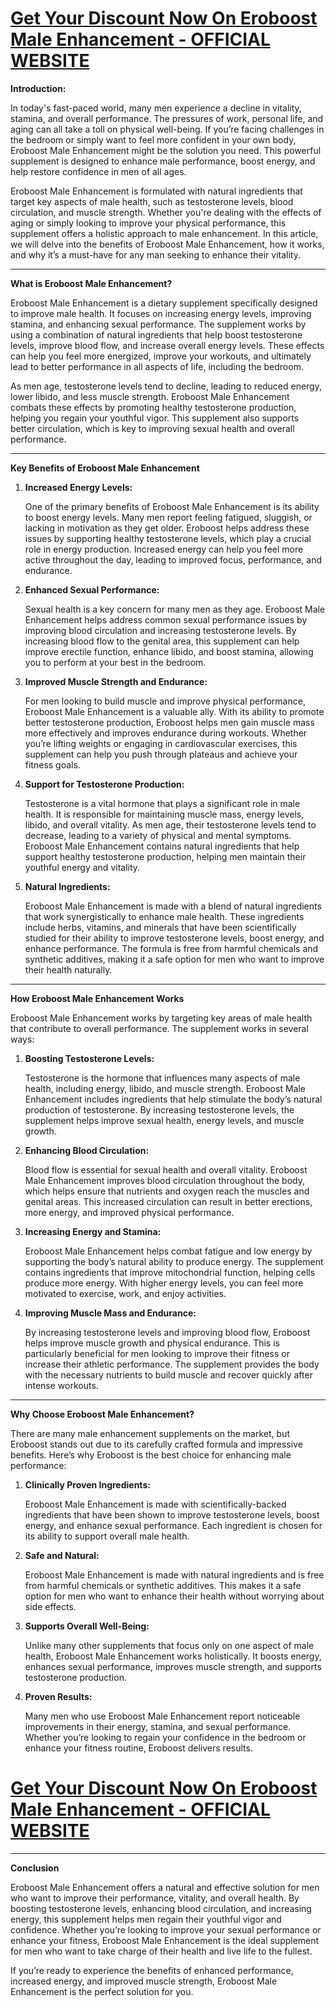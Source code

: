 <h1><a href="https://getdeals24x7.com/order-Eroboost"><strong>Get Your Discount Now On&nbsp;<span data-sheets-root="1">Eroboost Male Enhancement</span> - OFFICIAL WEBSITE</strong></a></h1>
<p><strong>Introduction:</strong></p>
<p>In today's fast-paced world, many men experience a decline in vitality, stamina, and overall performance. The pressures of work, personal life, and aging can all take a toll on physical well-being. If you&rsquo;re facing challenges in the bedroom or simply want to feel more confident in your own body, Eroboost Male Enhancement might be the solution you need. This powerful supplement is designed to enhance male performance, boost energy, and help restore confidence in men of all ages.</p>
<p>Eroboost Male Enhancement is formulated with natural ingredients that target key aspects of male health, such as testosterone levels, blood circulation, and muscle strength. Whether you're dealing with the effects of aging or simply looking to improve your physical performance, this supplement offers a holistic approach to male enhancement. In this article, we will delve into the benefits of Eroboost Male Enhancement, how it works, and why it&rsquo;s a must-have for any man seeking to enhance their vitality.</p>
<hr />
<p><strong>What is Eroboost Male Enhancement?</strong></p>
<p>Eroboost Male Enhancement is a dietary supplement specifically designed to improve male health. It focuses on increasing energy levels, improving stamina, and enhancing sexual performance. The supplement works by using a combination of natural ingredients that help boost testosterone levels, improve blood flow, and increase overall energy levels. These effects can help you feel more energized, improve your workouts, and ultimately lead to better performance in all aspects of life, including the bedroom.</p>
<p>As men age, testosterone levels tend to decline, leading to reduced energy, lower libido, and less muscle strength. Eroboost Male Enhancement combats these effects by promoting healthy testosterone production, helping you regain your youthful vigor. This supplement also supports better circulation, which is key to improving sexual health and overall performance.</p>
<hr />
<p><strong>Key Benefits of Eroboost Male Enhancement</strong></p>
<ol>
<li>
<p><strong>Increased Energy Levels:</strong></p>
<p>One of the primary benefits of Eroboost Male Enhancement is its ability to boost energy levels. Many men report feeling fatigued, sluggish, or lacking in motivation as they get older. Eroboost helps address these issues by supporting healthy testosterone levels, which play a crucial role in energy production. Increased energy can help you feel more active throughout the day, leading to improved focus, performance, and endurance.</p>
</li>
<li>
<p><strong>Enhanced Sexual Performance:</strong></p>
<p>Sexual health is a key concern for many men as they age. Eroboost Male Enhancement helps address common sexual performance issues by improving blood circulation and increasing testosterone levels. By increasing blood flow to the genital area, this supplement can help improve erectile function, enhance libido, and boost stamina, allowing you to perform at your best in the bedroom.</p>
</li>
<li>
<p><strong>Improved Muscle Strength and Endurance:</strong></p>
<p>For men looking to build muscle and improve physical performance, Eroboost Male Enhancement is a valuable ally. With its ability to promote better testosterone production, Eroboost helps men gain muscle mass more effectively and improves endurance during workouts. Whether you&rsquo;re lifting weights or engaging in cardiovascular exercises, this supplement can help you push through plateaus and achieve your fitness goals.</p>
</li>
<li>
<p><strong>Support for Testosterone Production:</strong></p>
<p>Testosterone is a vital hormone that plays a significant role in male health. It is responsible for maintaining muscle mass, energy levels, libido, and overall vitality. As men age, their testosterone levels tend to decrease, leading to a variety of physical and mental symptoms. Eroboost Male Enhancement contains natural ingredients that help support healthy testosterone production, helping men maintain their youthful energy and vitality.</p>
</li>
<li>
<p><strong>Natural Ingredients:</strong></p>
<p>Eroboost Male Enhancement is made with a blend of natural ingredients that work synergistically to enhance male health. These ingredients include herbs, vitamins, and minerals that have been scientifically studied for their ability to improve testosterone levels, boost energy, and enhance performance. The formula is free from harmful chemicals and synthetic additives, making it a safe option for men who want to improve their health naturally.</p>
</li>
</ol>
<hr />
<p><strong>How Eroboost Male Enhancement Works</strong></p>
<p>Eroboost Male Enhancement works by targeting key areas of male health that contribute to overall performance. The supplement works in several ways:</p>
<ol>
<li>
<p><strong>Boosting Testosterone Levels:</strong></p>
<p>Testosterone is the hormone that influences many aspects of male health, including energy, libido, and muscle strength. Eroboost Male Enhancement includes ingredients that help stimulate the body&rsquo;s natural production of testosterone. By increasing testosterone levels, the supplement helps improve sexual health, energy levels, and muscle growth.</p>
</li>
<li>
<p><strong>Enhancing Blood Circulation:</strong></p>
<p>Blood flow is essential for sexual health and overall vitality. Eroboost Male Enhancement improves blood circulation throughout the body, which helps ensure that nutrients and oxygen reach the muscles and genital areas. This increased circulation can result in better erections, more energy, and improved physical performance.</p>
</li>
<li>
<p><strong>Increasing Energy and Stamina:</strong></p>
<p>Eroboost Male Enhancement helps combat fatigue and low energy by supporting the body&rsquo;s natural ability to produce energy. The supplement contains ingredients that improve mitochondrial function, helping cells produce more energy. With higher energy levels, you can feel more motivated to exercise, work, and enjoy activities.</p>
</li>
<li>
<p><strong>Improving Muscle Mass and Endurance:</strong></p>
<p>By increasing testosterone levels and improving blood flow, Eroboost helps improve muscle growth and physical endurance. This is particularly beneficial for men looking to improve their fitness or increase their athletic performance. The supplement provides the body with the necessary nutrients to build muscle and recover quickly after intense workouts.</p>
</li>
</ol>
<hr />
<p><strong>Why Choose Eroboost Male Enhancement?</strong></p>
<p>There are many male enhancement supplements on the market, but Eroboost stands out due to its carefully crafted formula and impressive benefits. Here&rsquo;s why Eroboost is the best choice for enhancing male performance:</p>
<ol>
<li>
<p><strong>Clinically Proven Ingredients:</strong></p>
<p>Eroboost Male Enhancement is made with scientifically-backed ingredients that have been shown to improve testosterone levels, boost energy, and enhance sexual performance. Each ingredient is chosen for its ability to support overall male health.</p>
</li>
<li>
<p><strong>Safe and Natural:</strong></p>
<p>Eroboost Male Enhancement is made with natural ingredients and is free from harmful chemicals or synthetic additives. This makes it a safe option for men who want to enhance their health without worrying about side effects.</p>
</li>
<li>
<p><strong>Supports Overall Well-Being:</strong></p>
<p>Unlike many other supplements that focus only on one aspect of male health, Eroboost Male Enhancement works holistically. It boosts energy, enhances sexual performance, improves muscle strength, and supports testosterone production.</p>
</li>
<li>
<p><strong>Proven Results:</strong></p>
<p>Many men who use Eroboost Male Enhancement report noticeable improvements in their energy, stamina, and sexual performance. Whether you&rsquo;re looking to regain your confidence in the bedroom or enhance your fitness routine, Eroboost delivers results.</p>
</li>
</ol>
<h1><a href="https://getdeals24x7.com/order-Eroboost"><strong>Get Your Discount Now On&nbsp;<span data-sheets-root="1">Eroboost Male Enhancement</span>&nbsp;- OFFICIAL WEBSITE</strong></a></h1>
<hr />
<p><strong>Conclusion</strong></p>
<p>Eroboost Male Enhancement offers a natural and effective solution for men who want to improve their performance, vitality, and overall health. By boosting testosterone levels, enhancing blood circulation, and increasing energy, this supplement helps men regain their youthful vigor and confidence. Whether you&rsquo;re looking to improve your sexual performance or enhance your fitness, Eroboost Male Enhancement is the ideal supplement for men who want to take charge of their health and live life to the fullest.</p>
<p>If you&rsquo;re ready to experience the benefits of enhanced performance, increased energy, and improved muscle strength, Eroboost Male Enhancement is the perfect solution for you.</p>
